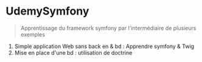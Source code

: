 # UdemySymfony
> Apprentissage du framework symfony par l'intermédiaire de plusieurs exemples 
1. Simple application Web sans back en & bd : Apprendre symfony & Twig 
2. Mise en place d'une bd : utilisation de doctrine
